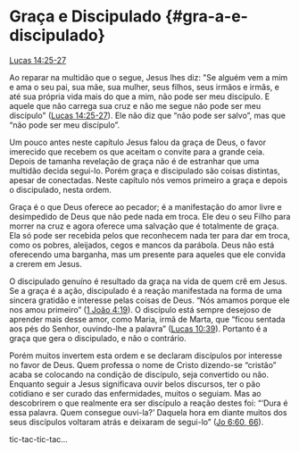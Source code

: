 # **Graça e Discipulado** {#gra-a-e-discipulado}

[Lucas 14:25-27](http://bibliaonline.com.br/acf/lc/14/25-27)

Ao reparar na multidão que o segue, Jesus lhes diz: &quot;Se alguém vem a mim e ama o seu pai, sua mãe, sua mulher, seus filhos, seus irmãos e irmãs, e até sua própria vida mais do que a mim, não pode ser meu discípulo. E aquele que não carrega sua cruz e não me segue não pode ser meu discípulo&quot; ([Lucas 14:25-27](http://bibliaonline.com.br/acf/lc/14/25-27)). Ele não diz que “não pode ser salvo”, mas que “não pode ser meu discípulo”.

Um pouco antes neste capítulo Jesus falou da graça de Deus, o favor imerecido que recebem os que aceitam o convite para a grande ceia. Depois de tamanha revelação de graça não é de estranhar que uma multidão decida segui-lo. Porém graça e discipulado são coisas distintas, apesar de conectadas. Neste capítulo nós vemos primeiro a graça e depois o discipulado, nesta ordem.

Graça é o que Deus oferece ao pecador; é a manifestação do amor livre e desimpedido de Deus que não pede nada em troca. Ele deu o seu Filho para morrer na cruz e agora oferece uma salvação que é totalmente de graça. Ela só pode ser recebida pelos que reconhecem nada ter para dar em troca, como os pobres, aleijados, cegos e mancos da parábola. Deus não está oferecendo uma barganha, mas um presente para aqueles que ele convida a crerem em Jesus.

O discipulado genuíno é resultado da graça na vida de quem crê em Jesus. Se a graça é a ação, discipulado é a reação manifestada na forma de uma sincera gratidão e interesse pelas coisas de Deus. “Nós amamos porque ele nos amou primeiro” ([1 João 4:19](http://bibliaonline.com.br/acf/1jo/4/19)). O discípulo está sempre desejoso de aprender mais desse amor, como Maria, irmã de Marta, que “ficou sentada aos pés do Senhor, ouvindo-lhe a palavra” ([Lucas 10:39](http://bibliaonline.com.br/acf/lc/10/39)). Portanto é a graça que gera o discipulado, e não o contrário.

Porém muitos invertem esta ordem e se declaram discípulos por interesse no favor de Deus. Quem professa o nome de Cristo dizendo-se “cristão” acaba se colocando na condição de discípulo, seja convertido ou não. Enquanto seguir a Jesus significava ouvir belos discursos, ter o pão cotidiano e ser curado das enfermidades, muitos o seguiam. Mas ao descobrirem o que realmente era ser discípulo a reação destes foi: “‘Dura é essa palavra. Quem consegue ouvi-la?’ Daquela hora em diante muitos dos seus discípulos voltaram atrás e deixaram de segui-lo” ([Jo 6:60, 66](http://bibliaonline.com.br/acf/jo/6/60,66)).

tic-tac-tic-tac...
